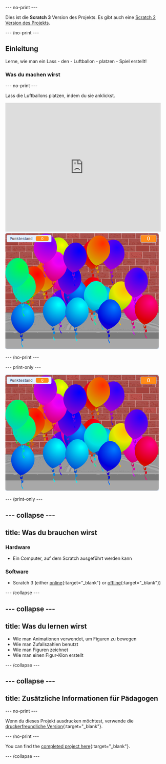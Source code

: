 --- no-print ---

Dies ist die **Scratch 3** Version des Projekts. Es gibt auch eine [Scratch 2 Version des Projekts](https://projects.raspberrypi.org/en/projects/balloons-scratch2).

--- /no-print ---

## Einleitung

Lerne, wie man ein Lass - den - Luftballon - platzen - Spiel erstellt!


### Was du machen wirst

--- no-print ---

Lass die Luftballons platzen, indem du sie anklickst.

<div class="scratch-preview">
  <iframe allowtransparency="true" width="485" height="402" src="https://scratch.mit.edu/projects/embed/299206746/?autostart=false" frameborder="0" scrolling="no"></iframe>
  <img src="images/balloons-final.png">
</div>

--- /no-print ---

--- print-only ---

![fertiges Projekt](images/balloons-final.png)

--- /print-only ---

--- collapse ---
---
title: Was du brauchen wirst
---

### Hardware

+ Ein Computer, auf dem Scratch ausgeführt werden kann

### Software

+ Scratch 3 (either [online](https://rpf.io/scratchon){:target="_blank"} or [offline](https://rpf.io/scratchoff){:target="_blank"})

--- /collapse ---

--- collapse ---
---
title: Was du lernen wirst
---

- Wie man Animationen verwendet, um Figuren zu bewegen
- Wie man Zufallszahlen benutzt
- Wie man Figuren zeichnet
- Wie man einen Figur-Klon erstellt

--- /collapse ---

--- collapse ---
---
title: Zusätzliche Informationen für Pädagogen
---

--- no-print ---

Wenn du dieses Projekt ausdrucken möchtest, verwende die [druckerfreundliche Version](https://projects.raspberrypi.org/en/projects/balloons/print){:target="_blank"}.

--- /no-print ---

You can find the [completed project here](https://rpf.io/p/en/balloons-get){:target="_blank"}.

--- /collapse ---
